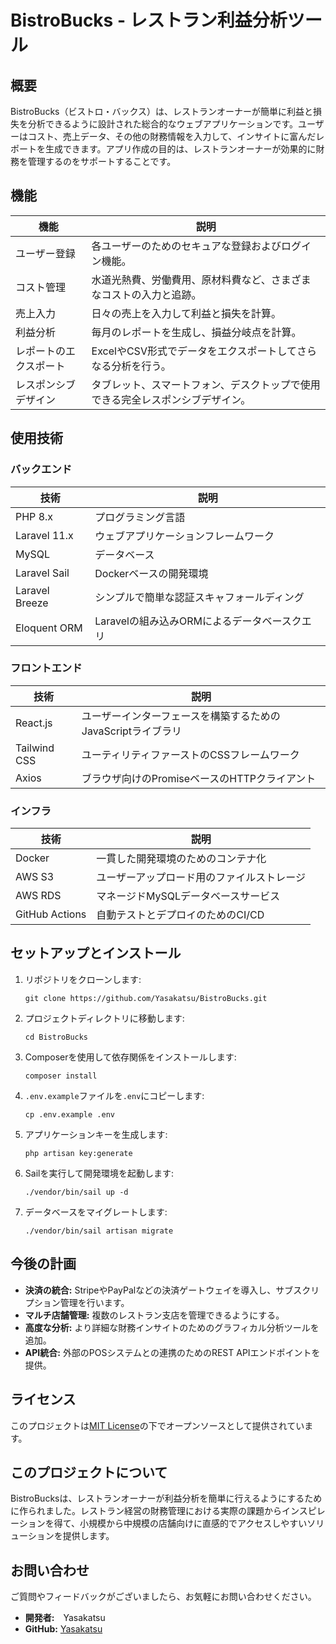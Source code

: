 
# BistroBucks - レストラン利益分析ツール

## 概要
BistroBucks（ビストロ・バックス）は、レストランオーナーが簡単に利益と損失を分析できるように設計された総合的なウェブアプリケーションです。ユーザーはコスト、売上データ、その他の財務情報を入力して、インサイトに富んだレポートを生成できます。アプリ作成の目的は、レストランオーナーが効果的に財務を管理するのをサポートすることです。

## 機能
| 機能                 | 説明                                                                                  |
|--------------------|--------------------------------------------------------------------------------------|
| ユーザー登録        | 各ユーザーのためのセキュアな登録およびログイン機能。                                      |
| コスト管理           | 水道光熱費、労働費用、原材料費など、さまざまなコストの入力と追跡。                           |
| 売上入力             | 日々の売上を入力して利益と損失を計算。                                                  |
| 利益分析             | 毎月のレポートを生成し、損益分岐点を計算。                                              |
| レポートのエクスポート | ExcelやCSV形式でデータをエクスポートしてさらなる分析を行う。                            |
| レスポンシブデザイン   | タブレット、スマートフォン、デスクトップで使用できる完全レスポンシブデザイン。            |

## 使用技術

### バックエンド
| 技術                | 説明                                      |
|--------------------|-------------------------------------------|
| PHP 8.x            | プログラミング言語                         |
| Laravel 11.x       | ウェブアプリケーションフレームワーク         |
| MySQL              | データベース                              |
| Laravel Sail       | Dockerベースの開発環境                    |
| Laravel Breeze     | シンプルで簡単な認証スキャフォールディング  |
| Eloquent ORM       | Laravelの組み込みORMによるデータベースクエリ |

### フロントエンド
| 技術                | 説明                                      |
|--------------------|-------------------------------------------|
| React.js           | ユーザーインターフェースを構築するためのJavaScriptライブラリ |
| Tailwind CSS       | ユーティリティファーストのCSSフレームワーク |
| Axios              | ブラウザ向けのPromiseベースのHTTPクライアント |

### インフラ
| 技術                | 説明                                      |
|--------------------|-------------------------------------------|
| Docker             | 一貫した開発環境のためのコンテナ化          |
| AWS S3             | ユーザーアップロード用のファイルストレージ   |
| AWS RDS            | マネージドMySQLデータベースサービス       |
| GitHub Actions     | 自動テストとデプロイのためのCI/CD          |

## セットアップとインストール
1. リポジトリをクローンします:
   ```
   git clone https://github.com/Yasakatsu/BistroBucks.git
   ```
2. プロジェクトディレクトリに移動します:
   ```
   cd BistroBucks
   ```
3. Composerを使用して依存関係をインストールします:
   ```
   composer install
   ```
4. `.env.example`ファイルを`.env`にコピーします:
   ```
   cp .env.example .env
   ```
5. アプリケーションキーを生成します:
   ```
   php artisan key:generate
   ```
6. Sailを実行して開発環境を起動します:
   ```
   ./vendor/bin/sail up -d
   ```
7. データベースをマイグレートします:
   ```
   ./vendor/bin/sail artisan migrate
   ```

## 今後の計画
- **決済の統合:** StripeやPayPalなどの決済ゲートウェイを導入し、サブスクリプション管理を行います。
- **マルチ店舗管理:** 複数のレストラン支店を管理できるようにする。
- **高度な分析:** より詳細な財務インサイトのためのグラフィカル分析ツールを追加。
- **API統合:** 外部のPOSシステムとの連携のためのREST APIエンドポイントを提供。

## ライセンス
このプロジェクトは[MIT License](LICENSE)の下でオープンソースとして提供されています。

## このプロジェクトについて
BistroBucksは、レストランオーナーが利益分析を簡単に行えるようにするために作られました。レストラン経営の財務管理における実際の課題からインスピレーションを得て、小規模から中規模の店舗向けに直感的でアクセスしやすいソリューションを提供します。

## お問い合わせ
ご質問やフィードバックがございましたら、お気軽にお問い合わせください。
- **開発者:**　Yasakatsu
- **GitHub:** [Yasakatsu](https://github.com/Yasakatsu)
